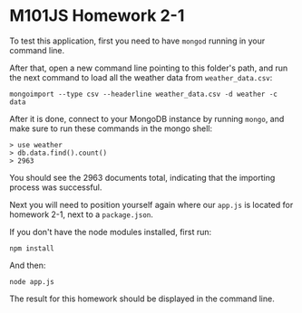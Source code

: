 # M101JS Homework 2-1

To test this application, first you need to have `mongod` running in your command line.

After that, open a new command line pointing to this folder's path, and run the next command to load all the weather data from `weather_data.csv`:

```
mongoimport --type csv --headerline weather_data.csv -d weather -c data
```

After it is done, connect to your MongoDB instance by running  `mongo`, and make sure to run these commands in the mongo shell:

```
> use weather
> db.data.find().count()
> 2963
```

You should see the 2963 documents total, indicating that the importing process was successful.

Next you will need to position yourself again where our `app.js` is located for homework 2-1, next to a `package.json`.

If you don't have the node modules installed, first run:

```
npm install
```

And then:

```
node app.js
```

The result for this homework should be displayed in the command line.
